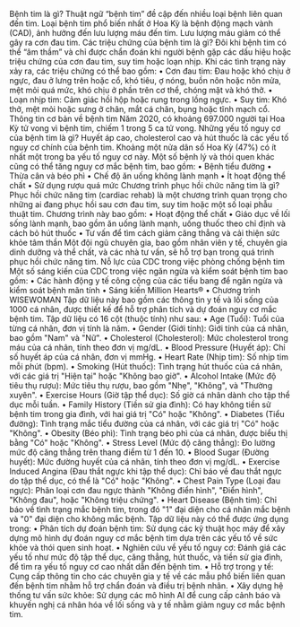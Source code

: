 Bệnh tim là gì?
  Thuật ngữ “bệnh tim” đề cập đến nhiều loại bệnh liên quan đến tim. Loại bệnh tim phổ biến nhất ở Hoa Kỳ là bệnh động mạch vành (CAD), ảnh hưởng đến lưu lượng máu đến tim. Lưu lượng máu giảm có thể gây ra cơn đau tim.
Các triệu chứng của bệnh tim là gì?
  Đôi khi bệnh tim có thể “âm thầm” và chỉ được chẩn đoán khi người bệnh gặp các dấu hiệu hoặc triệu chứng của cơn đau tim, suy tim hoặc loạn nhịp. Khi các tình trạng này xảy ra, các triệu chứng có thể bao gồm:
    •	Cơn đau tim: Đau hoặc khó chịu ở ngực, đau ở lưng trên hoặc cổ, khó tiêu, ợ nóng, buồn nôn hoặc nôn mửa, mệt mỏi quá mức, khó chịu ở phần trên cơ thể, chóng mặt và khó thở.
    •	Loạn nhịp tim: Cảm giác hồi hộp hoặc rung trong lồng ngực.
    •	Suy tim: Khó thở, mệt mỏi hoặc sưng ở chân, mắt cá chân, bụng hoặc tĩnh mạch cổ.
Thông tin cơ bản về bệnh tim
  Năm 2020, có khoảng 697.000 người tại Hoa Kỳ tử vong vì bệnh tim, chiếm 1 trong 5 ca tử vong.
Những yếu tố nguy cơ của bệnh tim là gì?
  Huyết áp cao, cholesterol cao và hút thuốc là các yếu tố nguy cơ chính của bệnh tim. Khoảng một nửa dân số Hoa Kỳ (47%) có ít nhất một trong ba yếu tố nguy cơ này. Một số bệnh lý và thói quen khác cũng có thể tăng nguy cơ mắc bệnh tim, bao gồm:
    •	Bệnh tiểu đường
    •	Thừa cân và béo phì
    •	Chế độ ăn uống không lành mạnh
    •	Ít hoạt động thể chất
    •	Sử dụng rượu quá mức
Chương trình phục hồi chức năng tim là gì?
  Phục hồi chức năng tim (cardiac rehab) là một chương trình quan trọng cho những ai đang phục hồi sau cơn đau tim, suy tim hoặc một số loại phẫu thuật tim. Chương trình này bao gồm:
    •	Hoạt động thể chất
    •	Giáo dục về lối sống lành mạnh, bao gồm ăn uống lành mạnh, uống thuốc theo chỉ định và cách bỏ hút thuốc
    •	Tư vấn để tìm cách giảm căng thẳng và cải thiện sức khỏe tâm thần
  Một đội ngũ chuyên gia, bao gồm nhân viên y tế, chuyên gia dinh dưỡng và thể chất, và các nhà tư vấn, sẽ hỗ trợ bạn trong quá trình phục hồi chức năng tim.
  Nỗ lực của CDC trong việc phòng chống bệnh tim
  Một số sáng kiến của CDC trong việc ngăn ngừa và kiểm soát bệnh tim bao gồm:
    •	Các hành động y tế công cộng của các tiểu bang để ngăn ngừa và kiểm soát bệnh mãn tính
    •	Sáng kiến Million Hearts®
    •	Chương trình WISEWOMAN
Tập dữ liệu này bao gồm các thông tin y tế và lối sống của 1000 cá nhân, được thiết kế để hỗ trợ phân tích và dự đoán nguy cơ mắc bệnh tim. Tập dữ liệu có 16 cột (thuộc tính) như sau:
  •	Age (Tuổi): Tuổi của từng cá nhân, đơn vị tính là năm.
  •	Gender (Giới tính): Giới tính của cá nhân, bao gồm "Nam" và "Nữ".
  •	Cholesterol (Cholesterol): Mức cholesterol trong máu của cá nhân, tính theo đơn vị mg/dL.
  •	Blood Pressure (Huyết áp): Chỉ số huyết áp của cá nhân, đơn vị mmHg.
  •	Heart Rate (Nhịp tim): Số nhịp tim mỗi phút (bpm).
  •	Smoking (Hút thuốc): Tình trạng hút thuốc của cá nhân, với các giá trị "Hiện tại" hoặc "Không bao giờ".
  •	Alcohol Intake (Mức độ tiêu thụ rượu): Mức tiêu thụ rượu, bao gồm "Nhẹ", "Không", và "Thường xuyên".
  •	Exercise Hours (Giờ tập thể dục): Số giờ cá nhân dành cho tập thể dục mỗi tuần.
  •	Family History (Tiền sử gia đình): Có hay không tiền sử bệnh tim trong gia đình, với hai giá trị "Có" hoặc "Không".
  •	Diabetes (Tiểu đường): Tình trạng mắc tiểu đường của cá nhân, với các giá trị "Có" hoặc "Không".
  •	Obesity (Béo phì): Tình trạng béo phì của cá nhân, được biểu thị bằng "Có" hoặc "Không".
  •	Stress Level (Mức độ căng thẳng): Đo lường mức độ căng thẳng trên thang điểm từ 1 đến 10.
  •	Blood Sugar (Đường huyết): Mức đường huyết của cá nhân, tính theo đơn vị mg/dL.
  •	Exercise Induced Angina (Đau thắt ngực khi tập thể dục): Chỉ báo về đau thắt ngực do tập thể dục, có thể là "Có" hoặc "Không".
  •	Chest Pain Type (Loại đau ngực): Phân loại cơn đau ngực thành "Không điển hình", "Điển hình", "Không đau", hoặc "Không triệu chứng".
  •	Heart Disease (Bệnh tim): Chỉ báo về tình trạng mắc bệnh tim, trong đó "1" đại diện cho cá nhân mắc bệnh và "0" đại diện cho không mắc bệnh.
Tập dữ liệu này có thể được ứng dụng trong:
  •	Phân tích dự đoán bệnh tim: Sử dụng các kỹ thuật học máy để xây dựng mô hình dự đoán nguy cơ mắc bệnh tim dựa trên các yếu tố về sức khỏe và thói quen sinh hoạt.
•	Nghiên cứu về yếu tố nguy cơ: Đánh giá các yếu tố như mức độ tập thể dục, căng thẳng, hút thuốc, và tiền sử gia đình, để tìm ra yếu tố nguy cơ cao nhất dẫn đến bệnh tim.
•	Hỗ trợ trong y tế: Cung cấp thông tin cho các chuyên gia y tế về các mẫu phổ biến liên quan đến bệnh tim nhằm hỗ trợ chẩn đoán và điều trị bệnh nhân.
•	Xây dựng hệ thống tư vấn sức khỏe: Sử dụng các mô hình AI để cung cấp cảnh báo và khuyến nghị cá nhân hóa về lối sống và y tế nhằm giảm nguy cơ mắc bệnh tim.


